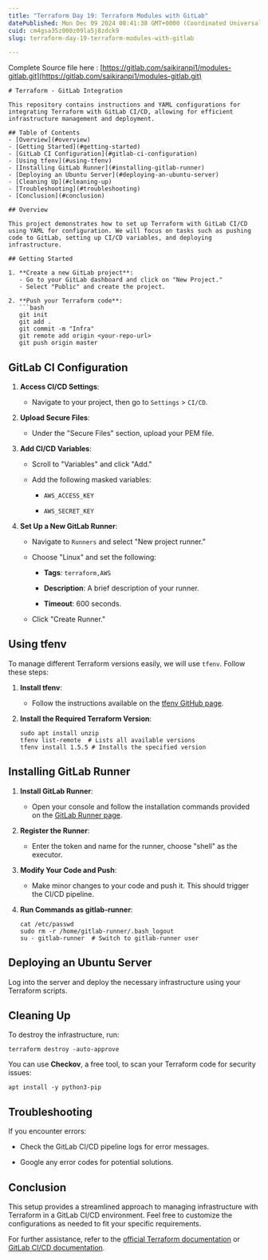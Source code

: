 ```yaml
---
title: "Terraform Day 19: Terraform Modules with GitLab"
datePublished: Mon Dec 09 2024 08:41:38 GMT+0000 (Coordinated Universal Time)
cuid: cm4gsa35z000z09la5j8zdck9
slug: terraform-day-19-terraform-modules-with-gitlab

---
```


Complete Source file here : [https://gitlab.com/saikiranpi1/modules-gitlab.git](https://gitlab.com/saikiranpi1/modules-gitlab.git)

```plaintext
# Terraform - GitLab Integration

This repository contains instructions and YAML configurations for integrating Terraform with GitLab CI/CD, allowing for efficient infrastructure management and deployment.

## Table of Contents
- [Overview](#overview)
- [Getting Started](#getting-started)
- [GitLab CI Configuration](#gitlab-ci-configuration)
- [Using tfenv](#using-tfenv)
- [Installing GitLab Runner](#installing-gitlab-runner)
- [Deploying an Ubuntu Server](#deploying-an-ubuntu-server)
- [Cleaning Up](#cleaning-up)
- [Troubleshooting](#troubleshooting)
- [Conclusion](#conclusion)

## Overview

This project demonstrates how to set up Terraform with GitLab CI/CD using YAML for configuration. We will focus on tasks such as pushing code to GitLab, setting up CI/CD variables, and deploying infrastructure.

## Getting Started

1. **Create a new GitLab project**:
   - Go to your GitLab dashboard and click on "New Project."
   - Select "Public" and create the project.

2. **Push your Terraform code**:
   ```bash
   git init
   git add .
   git commit -m "Infra"
   git remote add origin <your-repo-url>
   git push origin master
```

## GitLab CI Configuration

1. **Access CI/CD Settings**:
    
    * Navigate to your project, then go to `Settings` &gt; `CI/CD`.
        
2. **Upload Secure Files**:
    
    * Under the "Secure Files" section, upload your PEM file.
        
3. **Add CI/CD Variables**:
    
    * Scroll to "Variables" and click "Add."
        
    * Add the following masked variables:
        
        * `AWS_ACCESS_KEY`
            
        * `AWS_SECRET_KEY`
            
4. **Set Up a New GitLab Runner**:
    
    * Navigate to `Runners` and select "New project runner."
        
    * Choose "Linux" and set the following:
        
        * **Tags**: `terraform,AWS`
            
        * **Description**: A brief description of your runner.
            
        * **Timeout**: 600 seconds.
            
    * Click "Create Runner."
        

## Using tfenv

To manage different Terraform versions easily, we will use `tfenv`. Follow these steps:

1. **Install tfenv**:
    
    * Follow the instructions available on the [tfenv GitHub page](https://github.com/tfutils/tfenv).
        
2. **Install the Required Terraform Version**:
    
    ```plaintext
    sudo apt install unzip
    tfenv list-remote  # Lists all available versions
    tfenv install 1.5.5 # Installs the specified version
    ```
    

## Installing GitLab Runner

1. **Install GitLab Runner**:
    
    * Open your console and follow the installation commands provided on the [GitLab Runner page](https://docs.gitlab.com/runner/install/).
        
2. **Register the Runner**:
    
    * Enter the token and name for the runner, choose "shell" as the executor.
        
3. **Modify Your Code and Push**:
    
    * Make minor changes to your code and push it. This should trigger the CI/CD pipeline.
        
4. **Run Commands as gitlab-runner**:
    
    ```plaintext
    cat /etc/passwd
    sudo rm -r /home/gitlab-runner/.bash_logout
    su - gitlab-runner  # Switch to gitlab-runner user
    ```
    

## Deploying an Ubuntu Server

Log into the server and deploy the necessary infrastructure using your Terraform scripts.

## Cleaning Up

To destroy the infrastructure, run:

```plaintext
terraform destroy -auto-approve
```

You can use **Checkov**, a free tool, to scan your Terraform code for security issues:

```plaintext
apt install -y python3-pip
```

## Troubleshooting

If you encounter errors:

* Check the GitLab CI/CD pipeline logs for error messages.
    
* Google any error codes for potential solutions.
    

## Conclusion

This setup provides a streamlined approach to managing infrastructure with Terraform in a GitLab CI/CD environment. Feel free to customize the configurations as needed to fit your specific requirements.

For further assistance, refer to the [official Terraform documentation](https://www.terraform.io/docs/index.html) or [GitLab CI/CD documentation](https://docs.gitlab.com/ee/ci/).